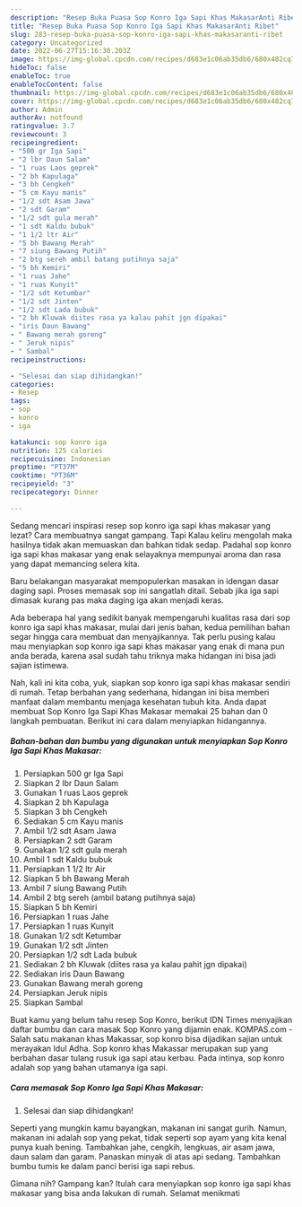 ```yaml
---
description: "Resep Buka Puasa Sop Konro Iga Sapi Khas MakasarAnti Ribet"
title: "Resep Buka Puasa Sop Konro Iga Sapi Khas MakasarAnti Ribet"
slug: 283-resep-buka-puasa-sop-konro-iga-sapi-khas-makasaranti-ribet
category: Uncategorized
date: 2022-06-27T15:16:30.203Z
image: https://img-global.cpcdn.com/recipes/d683e1c06ab35db6/680x482cq70/sop-konro-iga-sapi-khas-makasar-foto-resep-utama.jpg
hideToc: false
enableToc: true
enableTocContent: false
thumbnail: https://img-global.cpcdn.com/recipes/d683e1c06ab35db6/680x482cq70/sop-konro-iga-sapi-khas-makasar-foto-resep-utama.jpg
cover: https://img-global.cpcdn.com/recipes/d683e1c06ab35db6/680x482cq70/sop-konro-iga-sapi-khas-makasar-foto-resep-utama.jpg
author: Admin
authorAv: notfound
ratingvalue: 3.7
reviewcount: 3
recipeingredient:
- "500 gr Iga Sapi"
- "2 lbr Daun Salam"
- "1 ruas Laos geprek"
- "2 bh Kapulaga"
- "3 bh Cengkeh"
- "5 cm Kayu manis"
- "1/2 sdt Asam Jawa"
- "2 sdt Garam"
- "1/2 sdt gula merah"
- "1 sdt Kaldu bubuk"
- "1 1/2 ltr Air"
- "5 bh Bawang Merah"
- "7 siung Bawang Putih"
- "2 btg sereh ambil batang putihnya saja"
- "5 bh Kemiri"
- "1 ruas Jahe"
- "1 ruas Kunyit"
- "1/2 sdt Ketumbar"
- "1/2 sdt Jinten"
- "1/2 sdt Lada bubuk"
- "2 bh Kluwak diites rasa ya kalau pahit jgn dipakai"
- "iris Daun Bawang"
- " Bawang merah goreng"
- " Jeruk nipis"
- " Sambal"
recipeinstructions:

- "Selesai dan siap dihidangkan!"
categories:
- Resep
tags:
- sop
- konro
- iga

katakunci: sop konro iga 
nutrition: 125 calories
recipecuisine: Indonesian
preptime: "PT37M"
cooktime: "PT36M"
recipeyield: "3"
recipecategory: Dinner

---
```



Sedang mencari inspirasi resep sop konro iga sapi khas makasar yang lezat? Cara membuatnya sangat gampang. Tapi Kalau keliru mengolah maka hasilnya tidak akan memuaskan dan bahkan tidak sedap. Padahal sop konro iga sapi khas makasar yang enak selayaknya mempunyai aroma dan rasa yang dapat memancing selera kita.


Baru belakangan masyarakat mempopulerkan masakan in idengan dasar daging sapi. Proses memasak sop ini sangatlah ditail. Sebab jika iga sapi dimasak kurang pas maka daging iga akan menjadi keras.

Ada beberapa hal yang sedikit banyak mempengaruhi kualitas rasa dari sop konro iga sapi khas makasar, mulai dari jenis bahan, kedua pemilihan bahan segar hingga cara membuat dan menyajikannya. Tak perlu pusing kalau mau menyiapkan sop konro iga sapi khas makasar yang enak di mana pun anda berada, karena asal sudah tahu triknya maka hidangan ini bisa jadi sajian istimewa.


Nah, kali ini kita coba, yuk, siapkan sop konro iga sapi khas makasar sendiri di rumah. Tetap berbahan yang sederhana, hidangan ini bisa memberi manfaat dalam membantu menjaga kesehatan tubuh kita. Anda dapat membuat Sop Konro Iga Sapi Khas Makasar memakai 25 bahan dan 0 langkah pembuatan. Berikut ini cara dalam menyiapkan hidangannya.

<!--inarticleads1-->

##### Bahan-bahan dan bumbu yang digunakan untuk menyiapkan Sop Konro Iga Sapi Khas Makasar:

1. Persiapkan 500 gr Iga Sapi
1. Siapkan 2 lbr Daun Salam
1. Gunakan 1 ruas Laos geprek
1. Siapkan 2 bh Kapulaga
1. Siapkan 3 bh Cengkeh
1. Sediakan 5 cm Kayu manis
1. Ambil 1/2 sdt Asam Jawa
1. Persiapkan 2 sdt Garam
1. Gunakan 1/2 sdt gula merah
1. Ambil 1 sdt Kaldu bubuk
1. Persiapkan 1 1/2 ltr Air
1. Siapkan 5 bh Bawang Merah
1. Ambil 7 siung Bawang Putih
1. Ambil 2 btg sereh (ambil batang putihnya saja)
1. Siapkan 5 bh Kemiri
1. Persiapkan 1 ruas Jahe
1. Persiapkan 1 ruas Kunyit
1. Gunakan 1/2 sdt Ketumbar
1. Gunakan 1/2 sdt Jinten
1. Persiapkan 1/2 sdt Lada bubuk
1. Sediakan 2 bh Kluwak (diites rasa ya kalau pahit jgn dipakai)
1. Sediakan iris Daun Bawang
1. Gunakan  Bawang merah goreng
1. Persiapkan  Jeruk nipis
1. Siapkan  Sambal


Buat kamu yang belum tahu resep Sop Konro, berikut IDN Times menyajikan daftar bumbu dan cara masak Sop Konro yang dijamin enak. KOMPAS.com - Salah satu makanan khas Makassar, sop konro bisa dijadikan sajian untuk merayakan Idul Adha. Sop konro khas Makassar merupakan sup yang berbahan dasar tulang rusuk iga sapi atau kerbau. Pada intinya, sop konro adalah sop yang bahan utamanya iga sapi. 

<!--inarticleads2-->

##### Cara memasak Sop Konro Iga Sapi Khas Makasar:


1. Selesai dan siap dihidangkan!

Seperti yang mungkin kamu bayangkan, makanan ini sangat gurih. Namun, makanan ini adalah sop yang pekat, tidak seperti sop ayam yang kita kenal punya kuah bening. Tambahkan jahe, cengkih, lengkuas, air asam jawa, daun salam dan garam. Panaskan minyak di atas api sedang. Tambahkan bumbu tumis ke dalam panci berisi iga sapi rebus. 

Gimana nih? Gampang kan? Itulah cara menyiapkan sop konro iga sapi khas makasar yang bisa anda lakukan di rumah. Selamat menikmati
